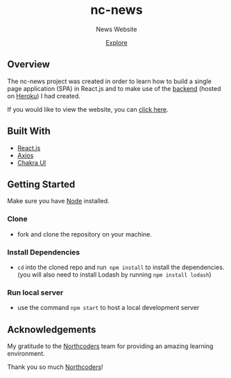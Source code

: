<h1 align = "center"> nc-news </h1>
<p align="center">News Website</p>
<p align="center"><a href="https://nc-news-silk.vercel.app/">Explore</a>

## Overview

The nc-news project was created in order to learn how to build a single page application (SPA) in React.js and to make use of the [backend](https://github.com/Gabriella-dev/BACKEND-NC-NEWS) (hosted on [Heroku](https://gabriella-nc-news.herokuapp.com/api)) I had created.

If you would like to view the website, you can [click here](https://nc-news-silk.vercel.app/).

## Built With

- [React.js](https://reactjs.org/)
- [Axios](https://axios-http.com/)
- [Chakra UI](https://chakra-ui.com/)

## Getting Started

Make sure you have [Node](https://nodejs.org/en/) installed.

### Clone

- fork and clone the repository on your machine.

### Install Dependencies

- `cd` into the cloned repo and run` npm install`
  to install the dependencies. (you will also need to install Lodash by running `npm install lodash`)

### Run local server

- use the command `npm start` to host a local development server

## Acknowledgements

My gratitude to the [Northcoders](https://northcoders.com/) team for providing an amazing learning environment.

Thank you so much [Northcoders](https://northcoders.com/)!
